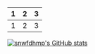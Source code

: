 | 1 | 2 | 3 |
|---|---|---|
| 1 | 2 | 3 |

[![snwfdhmp's GitHub stats](https://github-readme-stats.vercel.app/api?username=snwfdhmp)](https://github.com/anuraghazra/github-readme-stats)